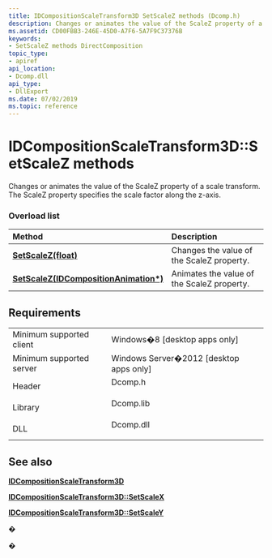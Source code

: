 ```yaml
---
title: IDCompositionScaleTransform3D SetScaleZ methods (Dcomp.h)
description: Changes or animates the value of the ScaleZ property of a scale transform.
ms.assetid: CD00FBB3-246E-45D0-A7F6-5A7F9C37376B
keywords:
- SetScaleZ methods DirectComposition
topic_type:
- apiref
api_location:
- Dcomp.dll
api_type:
- DllExport
ms.date: 07/02/2019
ms.topic: reference
---
```


# IDCompositionScaleTransform3D::SetScaleZ methods

Changes or animates the value of the ScaleZ property of a scale transform. The ScaleZ property specifies the scale factor along the z-axis.

### Overload list



| Method                                                                                                        | Description                                           |
|:--------------------------------------------------------------------------------------------------------------|:------------------------------------------------------|
| [**SetScaleZ(float)**](/windows/win32/api/dcomp/nf-dcomp-idcompositionscaletransform3d-setscalez(float))                                     | Changes the value of the ScaleZ property.<br/>  |
| [**SetScaleZ(IDCompositionAnimation\*)**](/windows/win32/api/dcomp/nf-dcomp-idcompositionscaletransform3d-setscalez(idcompositionanimation)) | Animates the value of the ScaleZ property.<br/> |



## Requirements



|                                     |                                                                                      |
|-------------------------------------|--------------------------------------------------------------------------------------|
| Minimum supported client<br/> | Windows�8 \[desktop apps only\]<br/>                                           |
| Minimum supported server<br/> | Windows Server�2012 \[desktop apps only\]<br/>                                 |
| Header<br/>                   | <dl> <dt>Dcomp.h</dt> </dl>   |
| Library<br/>                  | <dl> <dt>Dcomp.lib</dt> </dl> |
| DLL<br/>                      | <dl> <dt>Dcomp.dll</dt> </dl> |



## See also

<dl> <dt>

[**IDCompositionScaleTransform3D**](/windows/win32/api/dcomp/nn-dcomp-idcompositionscaletransform)
</dt> <dt>

[**IDCompositionScaleTransform3D::SetScaleX**](idcompositionscaletransform3d-setscalex-overloaded.md)
</dt> <dt>

[**IDCompositionScaleTransform3D::SetScaleY**](idcompositionscaletransform3d-setscaley-overloaded.md)
</dt> </dl>

�

�